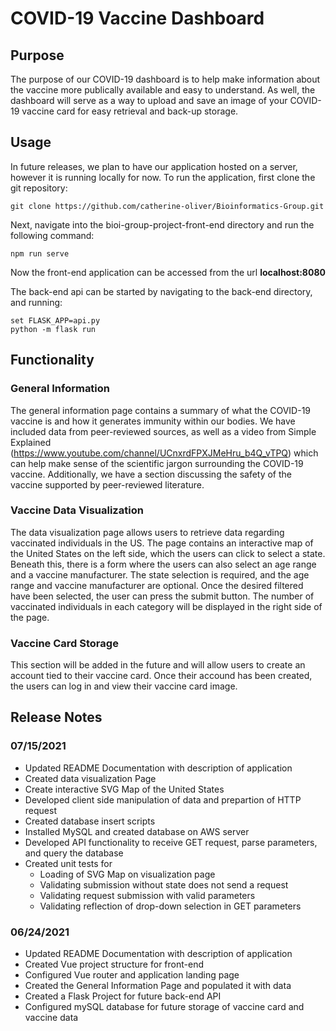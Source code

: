 # COVID-19 Vaccine Dashboard

## Purpose

The purpose of our COVID-19 dashboard is to help make information about the vaccine more publically available and easy to understand. As well, the dashboard will serve as a way to upload and save an image of your COVID-19 vaccine card for easy retrieval and back-up storage.

## Usage

In future releases, we plan to have our application hosted on a server, however it is running locally for now. To run the application, first clone the git repository:

```
git clone https://github.com/catherine-oliver/Bioinformatics-Group.git
```

Next, navigate into the bioi-group-project-front-end directory and run the following command:

```
npm run serve
```

Now the front-end application can be accessed from the url **localhost:8080**

The back-end api can be started by navigating to the back-end directory, and running:

```
set FLASK_APP=api.py
python -m flask run
```

## Functionality
### General Information

The general information page contains a summary of what the COVID-19 vaccine is and how it generates immunity within our bodies. We have included data from peer-reviewed sources, as well as a video from Simple Explained (https://www.youtube.com/channel/UCnxrdFPXJMeHru_b4Q_vTPQ) which can help make sense of the scientific jargon surrounding the COVID-19 vaccine. Additionally, we have a section discussing the safety of the vaccine supported by peer-reviewed literature. 

### Vaccine Data Visualization

The data visualization page allows users to retrieve data regarding vaccinated individuals in the US. The page contains an interactive map of the United States on the left side, which the users can click to select a state. Beneath this, there is a form where the users can also select an age range and a vaccine manufacturer. The state selection is required, and the age range and vaccine manufacturer are optional. Once the desired filtered have been selected, the user can press the submit button. The number of vaccinated individuals in each category will be displayed in the right side of the page.

### Vaccine Card Storage

This section will be added in the future and will allow users to create an account tied to their vaccine card. Once their accound has been created, the users can log in and view their vaccine card image.


## Release Notes
### 07/15/2021
- Updated README Documentation with description of application
- Created data visualization Page
- Create interactive SVG Map of the United States
- Developed client side manipulation of data and prepartion of HTTP request
- Created database insert scripts 
- Installed MySQL and created database on AWS server
- Developed API functionality to receive GET request, parse parameters, and query the database
- Created unit tests for
   - Loading of SVG Map on visualization page
   - Validating submission without state does not send a request
   - Validating request submission with valid parameters
   - Validating reflection of drop-down selection in GET parameters
### 06/24/2021
- Updated README Documentation with description of application
- Created Vue project structure for front-end
- Configured Vue router and application landing page
- Created the General Information Page and populated it with data
- Created a Flask Project for future back-end API
- Configured mySQL database for future storage of vaccine card and vaccine data
